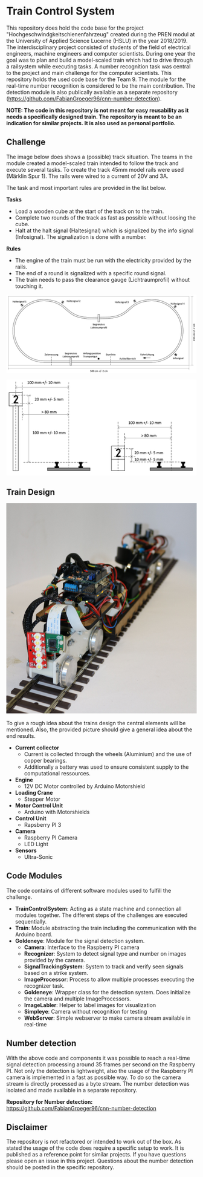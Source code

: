 # Train Control System

This repository does hold the code base for the project "Hochgeschwindgkeitschienenfahrzeug" created during the PREN modul at the University of Applied Science Lucerne (HSLU) in the year 2018/2019.
The interdisciplinary project consisted of students of the field of electrical engineers, machine engineers and computer scientists. During one year the goal was to plan and build a model-scaled train which had to drive through a railsystem while executing tasks.
A number recognition task was central to the project and main challenge for the computer scientists. This repository holds the used code base for the Team 9. The module for the real-time number recognition is considered to be the main contribution.
The detection module is also publically available as a separate repository (https://github.com/FabianGroeger96/cnn-number-detection).

**NOTE: The code in this repository is not meant for easy reusability as it needs a specifically designed train. The repository is meant to be an indication for similar projects. It is also used as personal portfolio.**



## Challenge

The image below does shows a (possible) track situation. The teams in the module created a model-scaled train intended to follow the track and execute several tasks.
To create the track 45mm model rails were used (Märklin Spur 1). The rails were wired to a current of 20V and 3A.

The task and most important rules are provided in the list below.

**Tasks**

- Load a wooden cube at the start of the track on to the train.
- Complete two rounds of the track as fast as possible without loosing the cube.
- Halt at the halt signal (Haltesignal) which is signalized by the info signal (Infosignal). The signalization is done with a number.

**Rules**

- The engine of the train must be run with the electricity provided by the rails.
- The end of a round is signalized with a specific round signal.
- The train needs to pass the clearance gauge (Lichtraumprofil) without touching it.

![Track](images/track.png)

![Signals](images/signals_scheme.png)

## Train Design

![Train Pren Team 9](images/train_cropped.JPG)

To give a rough idea about the trains design the central elements will be mentioned. Also, the provided picture should give a general idea about the end results.

- **Current collector**
    - Current is collected through the wheels (Aluminium) and the use of copper bearings.
    - Additionally a battery was used to ensure consistent supply to the computational ressources.
- **Engine**
    - 12V DC Motor controlled by Arduino Motorshield
- **Loading Crane**
    - Stepper Motor
- **Motor Control Unit**
    - Arduino with Motorshields
- **Control Unit**
    - Rapsberry PI 3
- **Camera**
    - Raspberry PI Camera
    - LED Light
- **Sensors**
    - Ultra-Sonic

## Code Modules

The code contains of different software modules used to fulfill the challenge.

- **TrainControlSystem**: Acting as a state machine and connection all modules together. The different steps of the challenges are executed sequentially.
- **Train**: Module abstracting the train including the communication with the Arduino board.   
- **Goldeneye**: Module for the signal detection system.
    - **Camera**: Interface to the Raspberry PI camera
    - **Recognizer**: System to detect signal type and number on images provided by the camera.
    - **SignalTrackingSystem**: System to track and verify seen signals based on a strike system.
    - **ImageProcessor**: Process to allow multiple processes executing the recognizer task. 
    - **Goldeneye**: Wrapper class for the detection system. Does initialize the camera and multiple ImageProcessors.
    - **ImageLabler**: Helper to label images for visualization
    - **Simpleye**: Camera without recognition for testing
    - **WebServer**: Simple webserver to make camera stream available in real-time
   
## Number detection

With the above code and components it was possible to reach a real-time signal detection processing around 35 frames per second on the Raspberry PI.
Not only the detection is lightweight, also the usage of the Raspberry PI camera is implemented in a fast as possible way. To do so the camera stream is directly processed as a byte stream.
The number detection was isolated and made available in a separate repository.

**Repository for Number detection:** https://github.com/FabianGroeger96/cnn-number-detection

## Disclaimer

The repository is not refactored or intended to work out of the box. As stated the usage of the code does require a specific setup to work.
It is published as a reference point for similar projects. If you have questions please open an issue in this project. Questions about the number detection should be posted in the specific repository.

